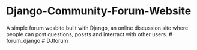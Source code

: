 # Django-Community-Forum-Website
A simple forum wesbite built with Django, an online discussion site where people can post questions, possts and interract with other users.
#   f o r u m _ d j a n g o  
 #   D J f o r u m  
 